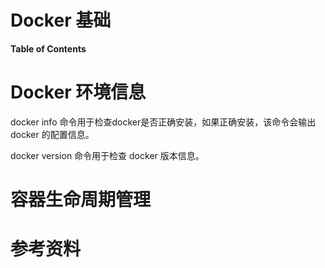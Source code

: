 <h1>Docker 基础</h1>

**Table of Contents**

# Docker 环境信息

docker info 命令用于检查docker是否正确安装，如果正确安装，该命令会输出docker 的配置信息。

docker version 命令用于检查 docker 版本信息。

# 容器生命周期管理



# 参考资料